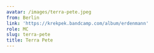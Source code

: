 ```yaml
---
avatar: /images/terra-pete.jpeg
from: Berlin
link: 'https://krekpek.bandcamp.com/album/erdenmann'
role: MC
slug: terra-pete
title: Terra Pete
---
```


